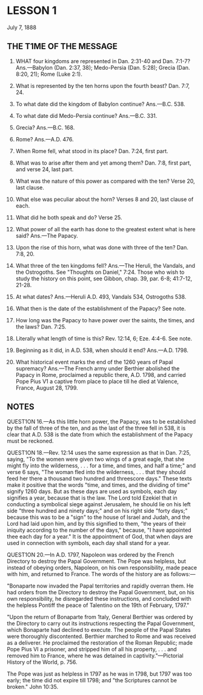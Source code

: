 # LESSON 1
July 7, 1888

## THE T1ME OF THE MESSAGE

1. WHAT four kingdoms are represented in Dan. 2:31-40 and Dan. 7:1-7? Ans.—Babylon (Dan. 2:37, 38); Medo-Persia (Dan. 5:28); Grecia (Dan. 8:20, 21); Rome (Luke 2:1).

2. What is represented by the ten horns upon the fourth beast? Dan. 7:7, 24.

3. To what date did the kingdom of Babylon continue? Ans.—B.C. 538.

4. To what date did Medo-Persia continue? Ans.—B.C. 331.

5. Grecia? Ans.—B.C. 168.

6. Rome? Ans.—A.D. 476.

7. When Rome fell, what stood in its place? Dan. 7:24, first part.

8. What was to arise after them and yet among them? Dan. 7:8, first part, and verse 24, last part.

9. What was the nature of this power as compared with the ten? Verse 20, last clause.

10. What else was peculiar about the horn? Verses 8 and 20, last clause of each.

11. What did he both speak and do? Verse 25.

12. What power of all the earth has done to the greatest extent what is here said? Ans.—The Papacy.

13. Upon the rise of this horn, what was done with three of the ten? Dan. 7:8, 20.

14. What three of the ten kingdoms fell? Ans.—The Heruli, the Vandals, and the Ostrogoths. See "Thoughts on Daniel," 7:24. Those who wish to study the history on this point, see Gibbon, chap. 39, par. 6-8; 41:7-12, 21-28.

15. At what dates? Ans.—Heruli A.D. 493, Vandals 534, Ostrogoths 538.

16. What then is the date of the establishment of the Papacy? See note.

17. How long was the Papacy to have power over the saints, the times, and the laws? Dan. 7:25.

18. Literally what length of time is this? Rev. 12:14, 6; Eze. 4:4-6. See note.

19. Beginning as it did, in A.D. 538, when should it end? Ans.—A.D. 1798.

20. What historical event marks the end of the 1260 years of Papal supremacy? Ans.—The French army under Berthier abolished the Papacy in Rome, proclaimed a republic there, A.D. 1798, and carried Pope Pius V1 a captive from place to place till he died at Valence, France, August 28, 1799.

## NOTES

QUEST1ON 16.—As this little horn power, the Papacy, was to be established by the fall of three of the ten, and as the last of the three fell in 538, it is clear that A.D. 538 is the date from which the establishment of the Papacy must be reckoned.

QUEST1ON 18.—Rev. 12:14 uses the same expression as that in Dan. 7:25, saying, "To the women were given two wings of a great eagle, that she might fly into the wilderness, . . . for a time, and times, and half a time;" and verse 6 says, "The woman fled into the wilderness, . . . that they should feed her there a thousand two hundred and threescore days." These texts make it positive that the words "time, and times, and the dividing of time" signify 1260 days. But as these days are used as symbols, each day signifies a year, because that is the law. The Lord told Ezekiel that in conducting a symbolical siege against Jerusalem, he should lie on his left side "three hundred and ninety days;" and on his right side "forty days;" because this was to be a "sign" to the house of Israel and Judah, and the Lord had laid upon him, and by this signified to them, "the years of their iniquity according to the number of the days," because, "I have appointed thee each day for a year." It is the appointment of God, that when days are used in connection with symbols, each day shall stand for a year.

QUEST1ON 20.—In A.D. 1797, Napoleon was ordered by the French Directory to destroy the Papal Government. The Pope was helpless, but instead of obeying orders, Napoleon, on his own responsibility, made peace with him, and returned to France. The words of the history are as follows:—

"Bonaparte now invaded the Papal territories and rapidly overran them. He had orders from the Directory to destroy the Papal Government, but, on his own responsibility, he disregarded these instructions, and concluded with the helpless Pontiff the peace of Talentino on the 19th of February, 1797."

"Upon the return of Bonaparte from 1taly, General Berthier was ordered by the Directory to carry out its instructions respecting the Papal Government, which Bonaparte had declined to execute. The people of the Papal States were thoroughly discontented. Berthier marched to Rome and was received as a deliverer. He proclaimed the restoration of the Roman Republic; made Pope Pius VI a prisoner, and stripped him of all his property, . . . and removed him to France, where he was detained in captivity."—Pictorial History of the World, p. 756.

The Pope was just as helpless in 1797 as he was in 1798, but 1797 was too early; the time did not expire till 1798; and "the Scriptures cannot be broken." John 10:35.